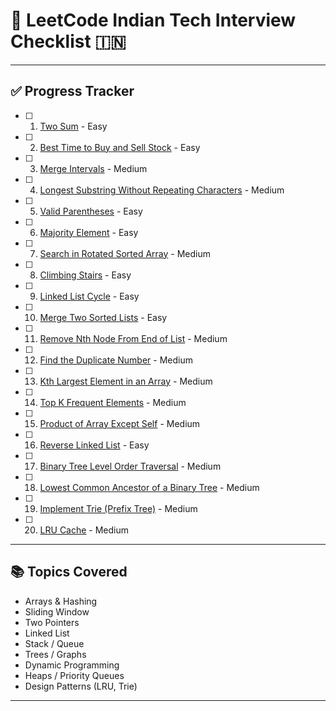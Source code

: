 # 📘 LeetCode Indian Tech Interview Checklist 🇮🇳


---

## ✅ Progress Tracker

- [ ] 1. [Two Sum](https://leetcode.com/problems/two-sum/) - Easy
- [ ] 2. [Best Time to Buy and Sell Stock](https://leetcode.com/problems/best-time-to-buy-and-sell-stock/) - Easy
- [ ] 3. [Merge Intervals](https://leetcode.com/problems/merge-intervals/) - Medium
- [ ] 4. [Longest Substring Without Repeating Characters](https://leetcode.com/problems/longest-substring-without-repeating-characters/) - Medium
- [ ] 5. [Valid Parentheses](https://leetcode.com/problems/valid-parentheses/) - Easy
- [ ] 6. [Majority Element](https://leetcode.com/problems/majority-element/) - Easy
- [ ] 7. [Search in Rotated Sorted Array](https://leetcode.com/problems/search-in-rotated-sorted-array/) - Medium
- [ ] 8. [Climbing Stairs](https://leetcode.com/problems/climbing-stairs/) - Easy
- [ ] 9. [Linked List Cycle](https://leetcode.com/problems/linked-list-cycle/) - Easy
- [ ] 10. [Merge Two Sorted Lists](https://leetcode.com/problems/merge-two-sorted-lists/) - Easy
- [ ] 11. [Remove Nth Node From End of List](https://leetcode.com/problems/remove-nth-node-from-end-of-list/) - Medium
- [ ] 12. [Find the Duplicate Number](https://leetcode.com/problems/find-the-duplicate-number/) - Medium
- [ ] 13. [Kth Largest Element in an Array](https://leetcode.com/problems/kth-largest-element-in-an-array/) - Medium
- [ ] 14. [Top K Frequent Elements](https://leetcode.com/problems/top-k-frequent-elements/) - Medium
- [ ] 15. [Product of Array Except Self](https://leetcode.com/problems/product-of-array-except-self/) - Medium
- [ ] 16. [Reverse Linked List](https://leetcode.com/problems/reverse-linked-list/) - Easy
- [ ] 17. [Binary Tree Level Order Traversal](https://leetcode.com/problems/binary-tree-level-order-traversal/) - Medium
- [ ] 18. [Lowest Common Ancestor of a Binary Tree](https://leetcode.com/problems/lowest-common-ancestor-of-a-binary-tree/) - Medium
- [ ] 19. [Implement Trie (Prefix Tree)](https://leetcode.com/problems/implement-trie-prefix-tree/) - Medium
- [ ] 20. [LRU Cache](https://leetcode.com/problems/lru-cache/) - Medium

---

## 📚 Topics Covered
- Arrays & Hashing
- Sliding Window
- Two Pointers
- Linked List
- Stack / Queue
- Trees / Graphs
- Dynamic Programming
- Heaps / Priority Queues
- Design Patterns (LRU, Trie)

---


